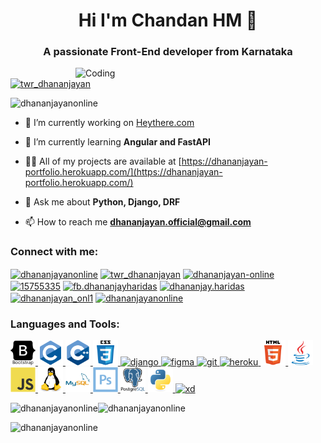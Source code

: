 <h1 align="center">Hi I'm Chandan HM 👋</h1>
<h3 align="center">A passionate Front-End developer from Karnataka</h3>

<img align="right" alt="Coding" width="400" src="https://www.dropbox.com/s/vtngvbvfajdwhzg/APPROVED.mp4?dl=0">

<p align="left"> <a href="https://twitter.com/twr_dhananjayan" target="blank"><img src="https://img.shields.io/twitter/follow/twr_dhananjayan?logo=twitter&style=for-the-badge" alt="twr_dhananjayan" /></a> </p>

<p align="left"> <img src="https://komarev.com/ghpvc/?username=dhananjayanonline&label=Profile%20views&color=0e75b6&style=flat" alt="dhananjayanonline" /> </p>

- 🔭 I’m currently working on [Heythere.com](https://github.com/DhananjayanOnline/heythere.com)

- 🌱 I’m currently learning **Angular and FastAPI**

- 👨‍💻 All of my projects are available at [https://dhananjayan-portfolio.herokuapp.com/](https://dhananjayan-portfolio.herokuapp.com/)

- 💬 Ask me about **Python, Django, DRF**

- 📫 How to reach me **dhananjayan.official@gmail.com**

<h3 align="left">Connect with me:</h3>
<p align="left">
<a href="https://dev.to/dhananjayanonline" target="blank"><img align="center" src="https://raw.githubusercontent.com/rahuldkjain/github-profile-readme-generator/master/src/images/icons/Social/devto.svg" alt="dhananjayanonline" height="30" width="40" /></a>
<a href="https://twitter.com/twr_dhananjayan" target="blank"><img align="center" src="https://raw.githubusercontent.com/rahuldkjain/github-profile-readme-generator/master/src/images/icons/Social/twitter.svg" alt="twr_dhananjayan" height="30" width="40" /></a>
<a href="https://linkedin.com/in/dhananjayan-online" target="blank"><img align="center" src="https://raw.githubusercontent.com/rahuldkjain/github-profile-readme-generator/master/src/images/icons/Social/linked-in-alt.svg" alt="dhananjayan-online" height="30" width="40" /></a>
<a href="https://stackoverflow.com/users/15755335" target="blank"><img align="center" src="https://raw.githubusercontent.com/rahuldkjain/github-profile-readme-generator/master/src/images/icons/Social/stack-overflow.svg" alt="15755335" height="30" width="40" /></a>
<a href="https://fb.com/fb.dhananjayharidas" target="blank"><img align="center" src="https://raw.githubusercontent.com/rahuldkjain/github-profile-readme-generator/master/src/images/icons/Social/facebook.svg" alt="fb.dhananjayharidas" height="30" width="40" /></a>
<a href="https://instagram.com/dhananjay.haridas" target="blank"><img align="center" src="https://raw.githubusercontent.com/rahuldkjain/github-profile-readme-generator/master/src/images/icons/Social/instagram.svg" alt="dhananjay.haridas" height="30" width="40" /></a>
<a href="https://www.hackerrank.com/dhananjayan_onl1" target="blank"><img align="center" src="https://raw.githubusercontent.com/rahuldkjain/github-profile-readme-generator/master/src/images/icons/Social/hackerrank.svg" alt="dhananjayan_onl1" height="30" width="40" /></a>
<a href="https://www.leetcode.com/dhananjayanonline" target="blank"><img align="center" src="https://raw.githubusercontent.com/rahuldkjain/github-profile-readme-generator/master/src/images/icons/Social/leet-code.svg" alt="dhananjayanonline" height="30" width="40" /></a>
</p>

<h3 align="left">Languages and Tools:</h3>
<p align="left"> <a href="https://getbootstrap.com" target="_blank" rel="noreferrer"> <img src="https://raw.githubusercontent.com/devicons/devicon/master/icons/bootstrap/bootstrap-plain-wordmark.svg" alt="bootstrap" width="40" height="40"/> </a> <a href="https://www.cprogramming.com/" target="_blank" rel="noreferrer"> <img src="https://raw.githubusercontent.com/devicons/devicon/master/icons/c/c-original.svg" alt="c" width="40" height="40"/> </a> <a href="https://www.w3schools.com/cpp/" target="_blank" rel="noreferrer"> <img src="https://raw.githubusercontent.com/devicons/devicon/master/icons/cplusplus/cplusplus-original.svg" alt="cplusplus" width="40" height="40"/> </a> <a href="https://www.w3schools.com/css/" target="_blank" rel="noreferrer"> <img src="https://raw.githubusercontent.com/devicons/devicon/master/icons/css3/css3-original-wordmark.svg" alt="css3" width="40" height="40"/> </a> <a href="https://www.djangoproject.com/" target="_blank" rel="noreferrer"> <img src="https://cdn.worldvectorlogo.com/logos/django.svg" alt="django" width="40" height="40"/> </a> <a href="https://www.figma.com/" target="_blank" rel="noreferrer"> <img src="https://www.vectorlogo.zone/logos/figma/figma-icon.svg" alt="figma" width="40" height="40"/> </a> <a href="https://git-scm.com/" target="_blank" rel="noreferrer"> <img src="https://www.vectorlogo.zone/logos/git-scm/git-scm-icon.svg" alt="git" width="40" height="40"/> </a> <a href="https://heroku.com" target="_blank" rel="noreferrer"> <img src="https://www.vectorlogo.zone/logos/heroku/heroku-icon.svg" alt="heroku" width="40" height="40"/> </a> <a href="https://www.w3.org/html/" target="_blank" rel="noreferrer"> <img src="https://raw.githubusercontent.com/devicons/devicon/master/icons/html5/html5-original-wordmark.svg" alt="html5" width="40" height="40"/> </a> <a href="https://www.java.com" target="_blank" rel="noreferrer"> <img src="https://raw.githubusercontent.com/devicons/devicon/master/icons/java/java-original.svg" alt="java" width="40" height="40"/> </a> <a href="https://developer.mozilla.org/en-US/docs/Web/JavaScript" target="_blank" rel="noreferrer"> <img src="https://raw.githubusercontent.com/devicons/devicon/master/icons/javascript/javascript-original.svg" alt="javascript" width="40" height="40"/> </a> <a href="https://www.linux.org/" target="_blank" rel="noreferrer"> <img src="https://raw.githubusercontent.com/devicons/devicon/master/icons/linux/linux-original.svg" alt="linux" width="40" height="40"/> </a> <a href="https://www.mysql.com/" target="_blank" rel="noreferrer"> <img src="https://raw.githubusercontent.com/devicons/devicon/master/icons/mysql/mysql-original-wordmark.svg" alt="mysql" width="40" height="40"/> </a> <a href="https://www.photoshop.com/en" target="_blank" rel="noreferrer"> <img src="https://raw.githubusercontent.com/devicons/devicon/master/icons/photoshop/photoshop-line.svg" alt="photoshop" width="40" height="40"/> </a> <a href="https://www.postgresql.org" target="_blank" rel="noreferrer"> <img src="https://raw.githubusercontent.com/devicons/devicon/master/icons/postgresql/postgresql-original-wordmark.svg" alt="postgresql" width="40" height="40"/> </a> <a href="https://www.python.org" target="_blank" rel="noreferrer"> <img src="https://raw.githubusercontent.com/devicons/devicon/master/icons/python/python-original.svg" alt="python" width="40" height="40"/> </a> <a href="https://www.adobe.com/products/xd.html" target="_blank" rel="noreferrer"> <img src="https://cdn.worldvectorlogo.com/logos/adobe-xd.svg" alt="xd" width="40" height="40"/> </a> </p>




<p><img align="left" src="https://github-readme-stats.vercel.app/api/top-langs?username=dhananjayanonline&show_icons=true&locale=en&layout=compact" alt="dhananjayanonline" /></p>

<p>&nbsp;<img align="left" src="https://github-readme-stats.vercel.app/api?username=dhananjayanonline&show_icons=true&locale=en" alt="dhananjayanonline" /></p>

<p><img align="left" src="https://github-readme-streak-stats.herokuapp.com/?user=dhananjayanonline&" alt="dhananjayanonline" /></p>

